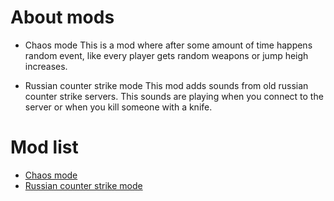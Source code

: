 # About mods

* Chaos mode 
This is a mod where after some amount of time happens random event, like every player gets random weapons or jump heigh increases.

* Russian counter strike mode 
This mod adds sounds from old russian counter strike servers. This sounds are playing when you connect to the server or when you kill someone with a knife.

# Mod list
* [Chaos mode](https://github.com/WCharacter/VU-Mods/tree/master/chaos)
* [Russian counter strike mode](https://github.com/WCharacter/VU-Mods/tree/master/RussianCounterStrike)
